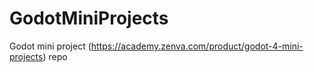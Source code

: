 # GodotMiniProjects
Godot mini project (https://academy.zenva.com/product/godot-4-mini-projects) repo
